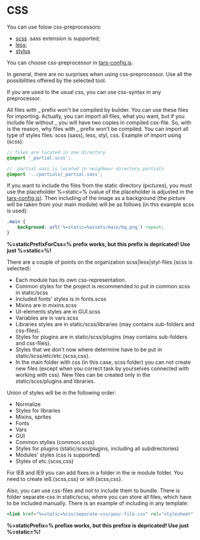 # CSS

You can use folow css-preprocessors:
* [scss](http://sass-lang.com) .sass extension is supported;
* [less](http://www.lesscss.ru);
* [stylus](http://learnboost.github.io/stylus)  

You can choose css-preprocessor in [tars-config.js](options.md#csspreprocessor).

In general, there are no surprises when using css-preprocessor. Use all the possibilities offered by the selected tool.

If you are used to the usual css, you can use css-syntax in any preprocessor.

All files with _ prefix won't be compiled by builder. You can use these files for importing. Actually, you can import all files, what you want, but if you include file without _ you will have two copies in compiled css-file. So, with is the reason, why files with _ prefix won't be compiled. You can import all type of styles files: scss (sass), less, styl, css.
Example of import using (scss):

```scss
// files are located in one directory
@import '_partial.scss';

// _partial.sass is located in neighbour directory partials
@import '../partials/_partial.sass';
```

If you want to include the files from the static directory (pictures), you must use the placeholder %=static=% (value of the placeholder is adjusted in the [tars-config.js](options.md#staticprefixforcss)). Then including of the image as a background (the picture will be taken from your main module) will be as follows (in this example scss is used):

```scss
.main {
    background: url('%=static=%assets/main/bg.png') repeat;
}
```

**%=staticPrefixForCss=% prefix works, but this prefix is depricated! Use just %=static=%!**

There are a couple of points on the organization scss|less|styl-files (scss is selected):

* Each module has its own css-representation.
* Common styles for the project is recommended to put in common.scss in static/scss
* Included fonts' styles is in fonts.scss
* Mixins are in mixins.scss
* UI-elements styles are in GUI.scss
* Variables are in vars.scss
* Libraries styles are in static/scss/libraries (may contains sub-folders and css-files).
* Styles for plugins are in static/scss/plugins (may contains sub-folders and css-files).
* Styles that we don't now where determine have to be put in static/scss/etc/etc.{scss,css}.
* In the main folder with css (in this case, scss folder) you can not create new files (except when you correct task by yourselves connected with working with css). New files can be created only in the static/scss/plugins and libraries.

Union of styles will be in the following order:
* Normalize
* Styles for libraries
* Mixins, sprites
* Fonts
* Vars
* GUI
* Common stylies (common.scss)
* Styles for plugins (static/scss/plugins, including all subdirectories)
* Modules' styles (css is supported)
* Styles of etc.{scss,css}

For IE8 and IE9 you can add fixes in a folder in the ie module folder. You need to create ie8.{scss,css} or ie9.{scss,css}.

Also, you can use css-files and not to include them to bundle. There is folder separate-css in static/scss, where you can store all files, which have to be included manually. There is an example of including in any template:

```handlebars
<link href="%=static=%css/separate-css/your-file.css" rel="stylesheet" type="text/css">
```

**%=staticPrefix=% prefixe works, but this prefixe is depricated! Use just %=static=%!**
